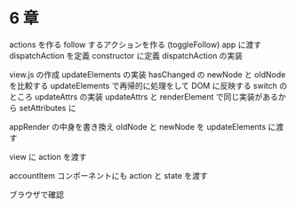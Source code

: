 # 6 章

actions を作る
follow するアクションを作る (toggleFollow)
app に渡す
dispatchAction を定義 constructor に定義
dispatchAction の実装

view.js の作成
updateElements の実装
hasChanged の newNode と oldNode を比較する
updateElements で再帰的に処理をして DOM に反映する
switch のところ
updateAttrs の実装
updateAttrs と renderElement で同じ実装があるから setAttributes に

appRender の中身を書き換え
oldNode と newNode を updateElements に渡す

view に action を渡す

accountItem コンポーネントにも action と state を渡す

ブラウザで確認

